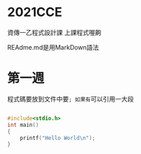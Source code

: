 # 2021CCE
資傳一乙程式設計課 上課程式喔齁

REAdme.md是用MarkDown語法

# 第一週

程式碼要放到文件中要```;
如果有```可以引用一大段

```C

#include<stdio.h>
int main()
{
    printf("Hello World\n");
}
